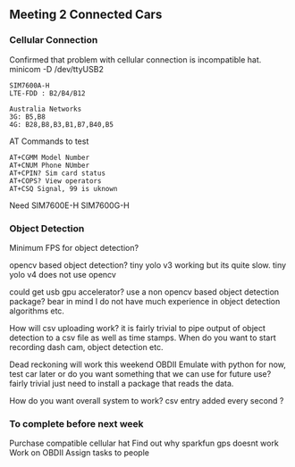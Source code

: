 ## Meeting 2 Connected Cars

### Cellular Connection

Confirmed that problem with cellular connection is incompatible hat.
minicom -D /dev/ttyUSB2

```
SIM7600A-H
LTE-FDD : B2/B4/B12

Australia Networks
3G: B5,B8
4G: B28,B8,B3,B1,B7,B40,B5

```
AT Commands to test

```
AT+CGMM Model Number 
AT+CNUM Phone NUmber
AT+CPIN? Sim card status
AT+COPS? View operators
AT+CSQ Signal, 99 is uknown
```

Need 
SIM7600E-H
SIM7600G-H

### Object Detection
Minimum FPS for object detection?

opencv based object detection?
tiny yolo v3 working but its quite slow. tiny yolo v4 does not use opencv 

could get usb gpu accelerator? use a non opencv based object detection package? bear in mind I do not have much experience in object detection algorithms etc.

How will csv uploading work? it is fairly trivial to pipe output of object detection to a csv file as well as time stamps.
When do you want to start recording dash cam, object detection etc. 

Dead reckoning will work this weekend 
OBDII Emulate with python for now, test car later or do you want something that we can use for future use?
fairly trivial just need to install a package that reads the data.

How do you want overall system to work? csv entry added every second ? 

### To complete before next week 

Purchase compatible cellular hat
Find out why sparkfun gps doesnt work
Work on OBDII
Assign tasks to people
